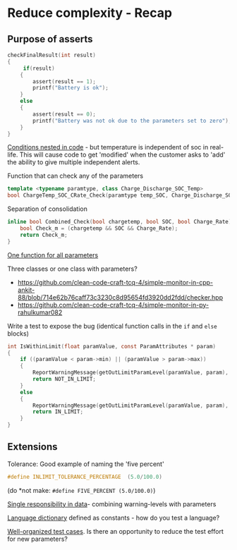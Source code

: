 # Reduce complexity - Recap

## Purpose of asserts

```c
checkFinalResult(int result)
{
     if(result)
    {
        assert(result == 1);
        printf("Battery is ok");
    }
    else
    {
        assert(result == 0);
        printf("Battery was not ok due to the parameters set to zero");
    }
}
```

[Conditions nested in code](https://github.com/clean-code-craft-tcq-4/simple-monitor-in-cs-Naveen-R-Mundaganur/blob/8963ae3ed27bbd82cf1c85f2d6045a4dab440162/checker.cs) - but temperature is independent of soc in real-life.
This will cause code to get 'modified' when the customer asks to 'add' the ability to give multiple independent alerts.

Function that can check any of the parameters

```cpp
template <typename paramtype, class Charge_Discharge_SOC_Temp>
bool ChargeTemp_SOC_CRate_Check(paramtype temp_SOC, Charge_Discharge_SOC_Temp ClsName)
```

Separation of consolidation

```cpp
inline bool Combined_Check(bool chargetemp, bool SOC, bool Charge_Rate){
    bool Check_m = (chargetemp && SOC && Charge_Rate);
    return Check_m;
}
```

[One function for all parameters](https://github.com/clean-code-craft-tcq-4/simple-monitor-in-py-harinisuresh2701/blob/14b581d9296479a527474abe40e8bb4c5e1d95d8/check_limits.py)

Three classes or one class with parameters?

- https://github.com/clean-code-craft-tcq-4/simple-monitor-in-cpp-ankit-88/blob/714e62b76caff73c3230c8d95654fd3920dd2fdd/checker.hpp
- https://github.com/clean-code-craft-tcq-4/simple-monitor-in-py-rahulkumar082

Write a test to expose the bug (identical function calls in the `if` and `else` blocks)

```c
int IsWithinLimit(float paramValue, const ParamAttributes * param)
{
    if ((paramValue < param->min) || (paramValue > param->max))
    {
        ReportWarningMessage(getOutLimitParamLevel(paramValue, param), param);
        return NOT_IN_LIMIT;
    }
    else
    {
        ReportWarningMessage(getOutLimitParamLevel(paramValue, param), param);
        return IN_LIMIT;
    }
}
```

## Extensions

Tolerance: Good example of naming the 'five percent'

```c
#define INLIMIT_TOLERANCE_PERCENTAGE  (5.0/100.0)
```
(do *not make: `#define FIVE_PERCENT (5.0/100.0)`)

[Single responsibility in data](https://github.com/clean-code-craft-tcq-4/simple-monitor-in-c-pprathi/blob/2c85eac49e73a3aba1f426337516901e97094f1c/BatteryChecker.h)- combining warning-levels with parameters

[Language dictionary](https://github.com/clean-code-craft-tcq-4/simple-monitor-in-py-Aarthi2212/blob/7b663c353f360141296e3f71e47eace9a3b5c6f5/constants.py) defined as constants - how do you test a language?

[Well-organized test cases](https://github.com/clean-code-craft-tcq-4/simple-monitor-in-cpp-vrrenjith5/blob/96a013a377f1375fce81813ac2962407e126095e/main.cpp). Is there an opportunity to reduce the test effort for new parameters?
